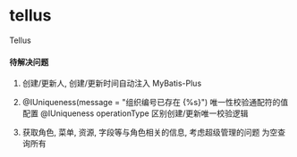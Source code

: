 # tellus
Tellus


#### 待解决问题
1. 创建/更新人, 创建/更新时间自动注入 MyBatis-Plus

2. @IUniqueness(message = "组织编号已存在 {%s}") 唯一性校验通配符的值配置
   @IUniqueness operationType 区别创建/更新唯一校验逻辑
   
3. 获取角色, 菜单, 资源, 字段等与角色相关的信息, 考虑超级管理的问题
为空查询所有
